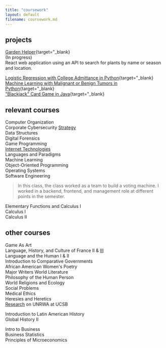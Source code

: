 ```yaml
---
title: "coursework"
layout: default
filename: coursework.md
---
```


## projects
[Garden Helper](https://github.com/kkreine/garden-helper-app){target="_blank}  
(In progress)  
React web application using an API to search for plants by name or season and location.  

[Logistic Regression with College Admittance in Python](https://github.com/kkreine/ML-logistic-regression-exercise){target="_blank}  
[Machine Learning with Malignant or Benign Tumors in Python](https://github.com/kkreine/ML-predicting-tumors){target="_blank}  
["Blackjack" Card Game in Java](https://github.com/kkreine/DS-blackjack){target="_blank}  

## relevant courses

Computer Organization  
Corporate Cybersecurity [Strategy](/CCSS.md)  
Data Structures  
Digital Forensics  
Game Programming  
[Internet Technologies](http://people.loyno.edu/~rharvey/teaching/cosc-a319/2020f/)  
Languages and Paradigms  
Machine Learning  
Object-Oriented Programming  
Operating Systems  
Software Engineering 
> In this class, the class worked as a team to build a voting machine. I worked in a backend, frontend, and management role at different points in the semester.  

Elementary Functions and Calculus I  
Calculus I  
Calculus II  

## other courses
Game As Art  
Language, History, and Culture of France II & [III](/fr.md)  
Language and the Human I & II  
Introduction to Comparative Governments  
African American Women's Poetry  
Major Writers World Literature  
Philosophy of the Human Person  
World Religions and Ecology  
Social Problems  
Medical Ethics  
Heresies and Heretics  
[Research](https://youtu.be/Z7Zs69PvHt4) on UNRWA at UCSB  
  
Introduction to Latin American History  
Global History II  

Intro to Business  
Business Statistics  
Principles of Microeconomics  